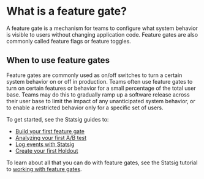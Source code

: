 # What is a feature gate?
A feature gate is a mechanism for teams to configure what system behavior is visible to users without changing application code. Feature gates are also commonly called feature flags or feature toggles. 

## When to use feature gates
Feature gates are commonly used as on/off switches to turn a certain system behavior on or off in production. Teams often use feature gates to turn on certain features or behavior for a small percentage of the total user base. Teams may do this to gradually ramp up a software release across their user base to limit the impact of any unanticipated system behavior, or to enable a restricted behavior only for a specific set of users. 

To get started, see the Statsig guides to:
 - [Build your first feature gate](https://docs.statsig.com/guides/first-feature)
 - [Analyzing your first A/B test](https://docs.statsig.com/guides/first-experiment)
 - [Log events with Statsig](https://docs.statsig.com/guides/logging-events)
 - [Create your first Holdout](https://docs.statsig.com/guides/first-holdout)

To learn about all that you can do with feature gates, see the Statsig tutorial to [working with feature gates](https://docs.statsig.com/feature-gates/working-with).
